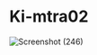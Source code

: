 # Ki-mtra02
![Screenshot (246)](https://github.com/user-attachments/assets/51d52e95-704a-4fe5-b41c-5c05461ef4e4)
